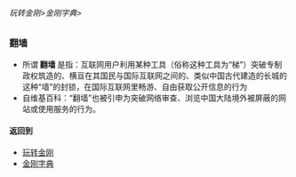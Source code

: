 ###### 玩转金刚>金刚字典>

### 翻墙
- 所谓<strong> 翻墙 </strong>是指：互联网用户利用某种工具（俗称这种工具为“梯”）突破专制政权筑造的、横亘在其国民与国际互联网之间的、类似中国古代建造的长城的这种“墙”的封锁，在国际互联网里畅游、自由获取公开信息的行为
- 自维基百科：“翻墙”也被引申为突破网络审查、浏览中国大陆境外被屏蔽的网站或使用服务的行为。

#### 返回到
- [玩转金刚](https://github.com/a2zitpro/web/blob/master/LadderFree/A.md)
- [金刚字典](https://github.com/a2zitpro/web/blob/master/LadderFree/KKDictionary/KKDictionary.md)

